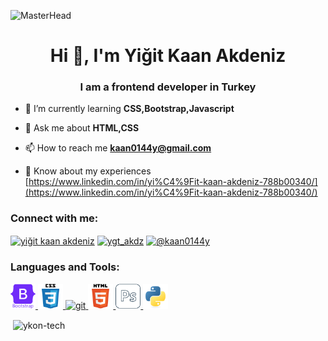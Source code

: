 
![MasterHead](https://wallpapercave.com/wp/wp9641832.jpg)


<h1 align="center">Hi 👋, I'm Yiğit Kaan Akdeniz</h1>
<h3 align="center">I am a frontend developer in Turkey</h3>

- 🌱 I’m currently learning **CSS,Bootstrap,Javascript**

- 💬 Ask me about **HTML,CSS**

- 📫 How to reach me **kaan0144y@gmail.com**

- 📄 Know about my experiences [https://www.linkedin.com/in/yi%C4%9Fit-kaan-akdeniz-788b00340/](https://www.linkedin.com/in/yi%C4%9Fit-kaan-akdeniz-788b00340/)

<h3 align="left">Connect with me:</h3>
<p align="left">
<a href="https://linkedin.com/in/yiğit kaan akdeniz" target="blank"><img align="center" src="https://raw.githubusercontent.com/rahuldkjain/github-profile-readme-generator/master/src/images/icons/Social/linked-in-alt.svg" alt="yiğit kaan akdeniz" height="30" width="40" /></a>
<a href="https://instagram.com/ygt_akdz" target="blank"><img align="center" src="https://raw.githubusercontent.com/rahuldkjain/github-profile-readme-generator/master/src/images/icons/Social/instagram.svg" alt="ygt_akdz" height="30" width="40" /></a>
<a href="https://medium.com/@kaan0144y" target="blank"><img align="center" src="https://raw.githubusercontent.com/rahuldkjain/github-profile-readme-generator/master/src/images/icons/Social/medium.svg" alt="@kaan0144y" height="30" width="40" /></a>
</p>

<h3 align="left">Languages and Tools:</h3>
<p align="left"> <a href="https://getbootstrap.com" target="_blank" rel="noreferrer"> <img src="https://raw.githubusercontent.com/devicons/devicon/master/icons/bootstrap/bootstrap-plain-wordmark.svg" alt="bootstrap" width="40" height="40"/> </a> <a href="https://www.w3schools.com/css/" target="_blank" rel="noreferrer"> <img src="https://raw.githubusercontent.com/devicons/devicon/master/icons/css3/css3-original-wordmark.svg" alt="css3" width="40" height="40"/> </a> <a href="https://git-scm.com/" target="_blank" rel="noreferrer"> <img src="https://www.vectorlogo.zone/logos/git-scm/git-scm-icon.svg" alt="git" width="40" height="40"/> </a> <a href="https://www.w3.org/html/" target="_blank" rel="noreferrer"> <img src="https://raw.githubusercontent.com/devicons/devicon/master/icons/html5/html5-original-wordmark.svg" alt="html5" width="40" height="40"/> </a> <a href="https://www.photoshop.com/en" target="_blank" rel="noreferrer"> <img src="https://raw.githubusercontent.com/devicons/devicon/master/icons/photoshop/photoshop-line.svg" alt="photoshop" width="40" height="40"/> </a> <a href="https://www.python.org" target="_blank" rel="noreferrer"> <img src="https://raw.githubusercontent.com/devicons/devicon/master/icons/python/python-original.svg" alt="python" width="40" height="40"/> </a> </p>

<p>&nbsp;<img align="center" src="https://github-readme-stats.vercel.app/api?username=ykon-tech&show_icons=true&locale=en" alt="ykon-tech" /></p>


